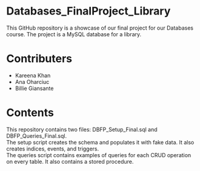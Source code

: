 # Databases_FinalProject_Library
This GitHub repository is a showcase of our final project for our Databases course. The project is a MySQL database for a library.  

# Contributers  
  
* Kareena Khan  
* Ana Oharciuc  
* Billie Giansante  

# Contents  

This repository contains two files: DBFP_Setup_Final.sql and DBFP_Queries_Final.sql.  
The setup script creates the schema and populates it with fake data. It also creates indices, events, and triggers.  
The queries script contains examples of queries for each CRUD operation on every table. It also contains a stored procedure.
